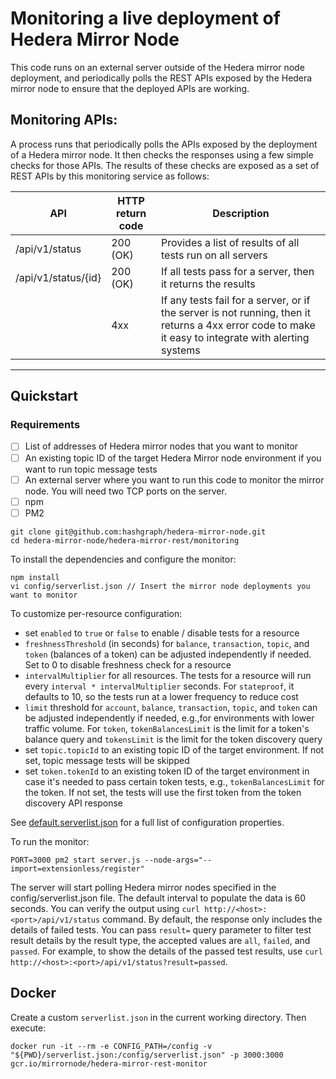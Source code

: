 # Monitoring a live deployment of Hedera Mirror Node

This code runs on an external server outside of the Hedera mirror node deployment, and periodically polls the REST APIs
exposed by the Hedera mirror node to ensure that the deployed APIs are working.

## Monitoring APIs:

A process runs that periodically polls the APIs exposed by the deployment of a Hedera mirror node.
It then checks the responses using a few simple checks for those APIs.
The results of these checks are exposed as a set of REST APIs by this monitoring service as follows:

| API                 | HTTP return code | Description                                                                                                                                          |
| ------------------- | ---------------- | ---------------------------------------------------------------------------------------------------------------------------------------------------- |
| /api/v1/status      | 200 (OK)         | Provides a list of results of all tests run on all servers                                                                                           |
| /api/v1/status/{id} | 200 (OK)         | If all tests pass for a server, then it returns the results                                                                                          |
|                     | 4xx              | If any tests fail for a server, or if the server is not running, then it returns a 4xx error code to make it easy to integrate with alerting systems |

---

## Quickstart

### Requirements

- [ ] List of addresses of Hedera mirror nodes that you want to monitor
- [ ] An existing topic ID of the target Hedera Mirror node environment if you want to run topic message tests
- [ ] An external server where you want to run this code to monitor the mirror node. You will need two TCP ports on the
      server.
- [ ] npm
- [ ] PM2

```
git clone git@github.com:hashgraph/hedera-mirror-node.git
cd hedera-mirror-node/hedera-mirror-rest/monitoring
```

To install the dependencies and configure the monitor:

```
npm install
vi config/serverlist.json // Insert the mirror node deployments you want to monitor
```

To customize per-resource configuration:

- set `enabled` to `true` or `false` to enable / disable tests for a resource
- `freshnessThreshold` (in seconds) for `balance`, `transaction`, `topic`, and `token` (balances of a token) can be
  adjusted independently if needed. Set to 0 to disable freshness check for a resource
- `intervalMultiplier` for all resources. The tests for a resource will run every `interval * intervalMultiplier`
  seconds. For `stateproof`, it defaults to 10, so the tests run at a lower frequency to reduce cost
- `limit` threshold for `account`, `balance`, `transaction`, `topic`, and `token` can be adjusted independently if
  needed, e.g.,for environments with lower traffic volume. For `token`, `tokenBalancesLimit` is the limit for a token's
  balance query and `tokensLimit` is the limit for the token discovery query
- set `topic.topicId` to an existing topic ID of the target environment. If not set, topic message tests will be skipped
- set `token.tokenId` to an existing token ID of the target environment in case it's needed to pass certain token tests,
  e.g., `tokenBalancesLimit` for the token. If not set, the tests will use the first token from the
  token discovery API response

See [default.serverlist.json](/hedera-mirror-rest/monitoring/config/default.serverlist.json) for a full
list of configuration properties.

To run the monitor:

```
PORT=3000 pm2 start server.js --node-args="--import=extensionless/register"
```

The server will start polling Hedera mirror nodes specified in the config/serverlist.json file. The default interval to
populate the data is 60 seconds. You can verify the output using `curl http://<host>:<port>/api/v1/status` command. By
default, the response only includes the details of failed tests. You can pass `result=` query parameter to filter test
result details by the result type, the accepted values are `all`, `failed`, and `passed`. For example, to show the
details of the passed test results, use `curl http://<host>:<port>/api/v1/status?result=passed`.

## Docker

Create a custom `serverlist.json` in the current working directory. Then execute:

```shell
docker run -it --rm -e CONFIG_PATH=/config -v "${PWD}/serverlist.json:/config/serverlist.json" -p 3000:3000 gcr.io/mirrornode/hedera-mirror-rest-monitor
```
